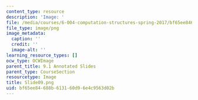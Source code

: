 ```yaml
---
content_type: resource
description: 'Image: '
file: /media/courses/6-004-computation-structures-spring-2017/bf65ee84688b613160d96e4c9563d02b_Slide09.png
file_type: image/png
image_metadata:
  caption: ''
  credit: ''
  image-alt: ''
learning_resource_types: []
ocw_type: OCWImage
parent_title: 9.1 Annotated Slides
parent_type: CourseSection
resourcetype: Image
title: Slide09.png
uid: bf65ee84-688b-6131-60d9-6e4c9563d02b
---
```

